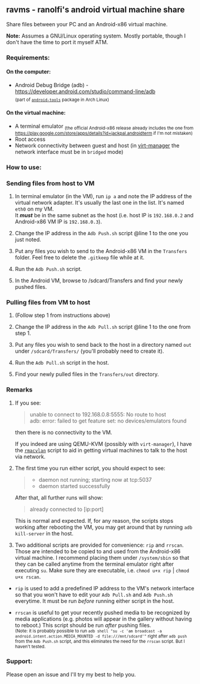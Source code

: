 ## ravms - **r**anolfi's **a**ndroid **v**irtual **m**achine **s**hare

Share files between your PC and an Android-x86 virtual machine.

**Note:** Assumes a GNU/Linux operating system. Mostly portable, though I don't have the time to port it myself ATM.

### Requirements:

#### On the computer:
- Android Debug Bridge (adb) - https://developer.android.com/studio/command-line/adb  
  <sub>(part of [`android-tools`](https://www.archlinux.org/packages/community/x86_64/android-tools/) package in Arch Linux)</sub>

#### On the virtual machine:
- A terminal emulator <sub>(the official Android-x86 release already includes the one from https://play.google.com/store/apps/details?id=jackpal.androidterm if I'm not mistaken)</sub>
- Root access
- Network connectivity between guest and host (in [virt-manager](https://virt-manager.org/) the network interface must be in `bridged` mode)

### How to use:

### Sending files from host to VM

  1. In terminal emulator (in the VM), run `ip a` and note the IP address of the virtual network adapter. It's usually the last one in the list. It's named `eth0` on my VM.  
  It ***must*** be in the same subnet as the host (i.e. host IP is `192.168.0.2` and Android-x86 VM IP is `192.168.0.3`).

  2. Change the IP address in the `Adb Push.sh` script @line 1 to the one you just noted.

  3. Put any files you wish to send to the Android-x86 VM in the `Transfers` folder. Feel free to delete the `.gitkeep` file while at it.

  4. Run the `Adb Push.sh` script.

  5. In the Android VM, browse to /sdcard/Transfers and find your newly pushed files.

### Pulling files from VM to host

  1. (Follow step 1 from instructions above)

  2. Change the IP address in the `Adb Pull.sh` script @line 1 to the one from step 1.

  3. Put any files you wish to send back to the host in a directory named `out` under `/sdcard/Transfers/` (you'll probably need to create it).

  4. Run the `Adb Pull.sh` script in the host.

  5. Find your newly pulled files in the `Transfers/out` directory.

### Remarks

1. If you see:

    > unable to connect to 192.168.0.8:5555: No route to host  
    > adb: error: failed to get feature set: no devices/emulators found

    then there is no connectivity to the VM.
    
    If you indeed are using QEMU-KVM (possibly with `virt-manager`), I have the [`rmacvlan`](https://gitlab.com/ranolfi/rmacvlan) script to aid in getting virtual machines to talk to the host via network.

2. The first time you run either script, you should expect to see:

    > * daemon not running; starting now at tcp:5037  
    > * daemon started successfully

    After that, all further runs will show:

    > already connected to \[ip:port\]

    This is normal and expected. If, for any reason, the scripts stops working after rebooting the VM, you may get around that by running `adb kill-server` in the host.

3. Two additional scripts are provided for convenience: `rip` and `rrscan`. Those are intended to be copied to and used from the Android-x86 virtual machine. I recommend placing them under `/system/sbin` so that they can be called anytime from the terminal emulator right after executing `su`. Make sure they are executable, i.e. `chmod u+x rip` | `chmod u+x rscan`.

  - `rip` is used to add a predefined IP address to the VM's network interface so that you won't have to edit your `Adb Pull.sh` and `Adb Push.sh` everytime. It must be run *before* running either script in the host.

  - `rrscan` is useful to get your recently pushed media to be recognized by media applications (e.g. photos will appear in the gallery without having to reboot.) This script should be run *after* pushing files.  
  <sub>(Note: it is probably possible to run `adb shell "su -c 'am broadcast -a android.intent.action.MEDIA_MOUNTED -d file:///mnt/sdcard'"` right after `adb push` from the `Adb Push.sh` script, and this eliminates the need for the `rrscan` script. But I haven't tested.</sub>

### Support:

Please open an issue and I'll try my best to help you.
